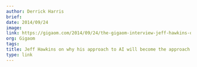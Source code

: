 ```yaml
---
author: Derrick Harris
brief:
date: 2014/09/24
image:
link: https://gigaom.com/2014/09/24/the-gigaom-interview-jeff-hawkins-on-why-his-approach-to-ai-will-become-the-approach-to-ai/
org: Gigaom
tags:
title: Jeff Hawkins on why his approach to AI will become the approach to AI
type: link
---
```

